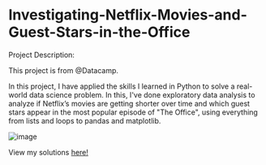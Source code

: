# Investigating-Netflix-Movies-and-Guest-Stars-in-the-Office

Project Description:

This project is from @Datacamp.

In this project, I have applied the skills I learned in Python to solve a real-world data science problem. In this, I've done exploratory data analysis to analyze if Netflix’s movies are getting shorter over time and which guest stars appear in the most popular episode of "The Office", using everything from lists and loops to pandas and matplotlib.

![image](https://user-images.githubusercontent.com/52796809/227461057-7ed5688d-aa73-48c2-a5d1-b1060fa80580.png)

View my solutions [here!](https://github.com/rushalijain06/Investigating-Netflix-Movies-and-Guest-Stars-in-the-Office/blob/main/notebook.ipynb)
